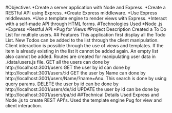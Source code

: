 #Objectives
*Create a server application with Node and Express.
*Create a RESTful API using Express.
*Create Express middleware.
*Use Express middleware.
*Use a template engine to render views with Express.
*Interact with a self-made API through HTML forms.
#Technologies Used
*Node .js
*Express
*Restful API
*Pug for Views
#Project Description
    Created a To Do List for multiple users.
    ## Features
    This application first display all the Todo List.
    New Todos can be added to the list through the client manipulation.
    Client interaction is possible through the use of views and templates.
    If the item is already existing in the list it cannot be added again.
    An empty list also cannot be added.
    Routes are created for manipulating user data in ./data/users.js file.
    GET all the users can done by http://localhost:3001/users 
    GET the user by id can done by http://localhost:3001/users/:id
    GET the user by Name can done by http://localhost:3001/users/Name/?name=Anu. This search is done by using query params.
    DELETE the user by id can be done by http://localhost:3001/users/de/:id
    UPDATE the user by id can be done by http://localhost:3001/users/pa/:id
    ##Technical Details
    Used Express and Node .js to create REST API's.
    Used the template engine Pug for view and client interaction.
    
